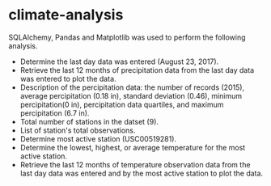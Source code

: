 # climate-analysis
SQLAlchemy, Pandas and Matplotlib was used to perform the following analysis.

* Determine the last day data was entered (August 23, 2017).
* Retrieve the last 12 months of precipitation data from the last day data was entered to plot the data.
* Description of the percipitation data: the number of records (2015), average percipitation (0.18 in), standard deviation (0.46), minimum percipitation(0 in), percipitation data quartiles, and maximum percipitation (6.7 in).
* Total number of stations in the datset (9).
* List of station's total observations.
* Determine most active station (USC00519281).
* Determine the lowest, highest, or average temperature for the most active station.
* Retrieve the last 12 months of temperature observation data from the last day data was entered and by the most active station to plot the data.

